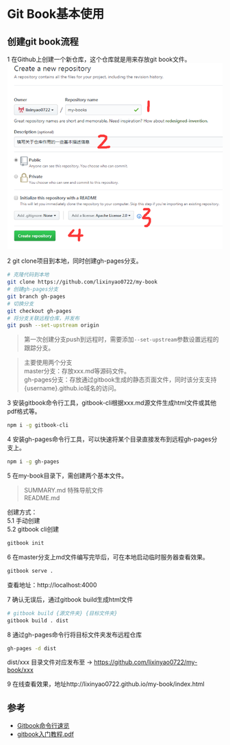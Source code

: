# Git Book基本使用

## 创建git book流程

1 在Github上创建一个新仓库，这个仓库就是用来存放git book文件。  
![](../assets/imgs/create_repository.png)

2 git clone项目到本地，同时创建gh-pages分支。 
```bash
# 克隆代码到本地
git clone https://github.com/lixinyao0722/my-book
# 创建gh-pages分支
git branch gh-pages
# 切换分支
git checkout gh-pages
# 将分支关联远程仓库，并发布
git push --set-upstream origin
```
>第一次创建分支push到远程时，需要添加`--set-upstream`参数设置远程的跟踪分支。
 
>主要使用两个分支  
master分支：存放xxx.md等源码文件。  
gh-pages分支：存放通过gitbook生成的静态页面文件，同时该分支支持 {username}.github.io域名的访问。  

3 安装gitbook命令行工具，gitbook-cli根据xxx.md源文件生成html文件或其他pdf格式等。  
```bash
npm i -g gitbook-cli
```
4 安装gh-pages命令行工具，可以快速将某个目录直接发布到远程gh-pages分支上。
```bash
npm i -g gh-pages
```
5 在my-book目录下，需创建两个基本文件。
>SUMMARY.md 特殊导航文件   
README.md

创建方式：    
5.1 手动创建   
5.2 gitbook cli创建   
```bash
gitbook init
```
6 在master分支上md文件编写完毕后，可在本地启动临时服务器查看效果。
```bash
gitbook serve .
```
查看地址：http://localhost:4000

7 确认无误后，通过gitbook build生成html文件
```bash
# gitbook build {源文件夹} {目标文件夹}
gitbook build . dist
```

8 通过gh-pages命令行将目标文件夹发布远程仓库
```bash
gh-pages -d dist
```
dist/xxx 目录文件对应发布至 -> https://github.com/lixinyao0722/my-book/xxx

9 在线查看效果，地址http://lixinyao0722.github.io/my-book/index.html

## 参考

* [Gitbook命令行速览](http://yuzeshan.gitbooks.io/gitbook-studying/content/)
* [gitbook入门教程.pdf](../assets/resources/gitbook入门教程.pdf)


